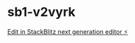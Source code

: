 # sb1-v2vyrk

[Edit in StackBlitz next generation editor ⚡️](https://stackblitz.com/~/github.com/KamalKumawat4293/sb1-v2vyrk)
